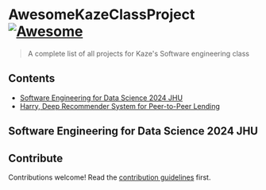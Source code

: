 # AwesomeKazeClassProject [![Awesome](https://awesome.re/badge.svg)](https://awesome.re)

> A complete list of all projects for Kaze&#39;s Software engineering class


## Contents

- [Software Engineering for Data Science 2024 JHU](#software-engineering-for-data-science-2024-jhu)
- [Harry, Deep Recommender System for Peer-to-Peer Lending](https://github.com/BabisSalis/AwesomeKazeClassProject/edit/main)

## Software Engineering for Data Science 2024 JHU


## Contribute

Contributions welcome! Read the [contribution guidelines](contributing.md) first.
